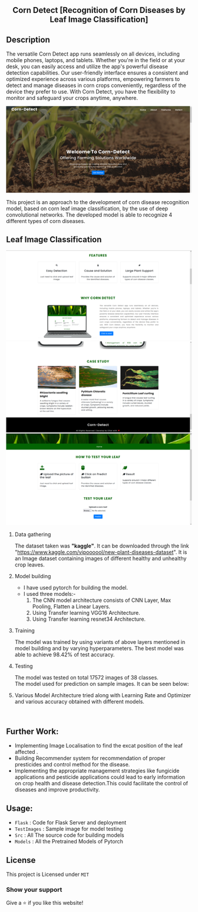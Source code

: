 <div align="center">

## Corn Detect [Recognition of Corn Diseases by Leaf Image Classification]

 </div>

## Description

 The versatile Corn Detect app runs seamlessly on all devices, including mobile phones, laptops, and tablets. Whether you're in the field or at your desk, you can easily access and utilize the app's powerful disease detection capabilities. Our user-friendly interface ensures a consistent and optimized experience across various platforms, empowering farmers to detect and manage diseases in corn crops conveniently, regardless of the device they prefer to use. With Corn Detect, you have the flexibility to monitor and safeguard your crops anytime, anywhere.

   <img src="./Assets/Screenshot 2023-07-10 121741.png" alt="models" />


This project is an approach to the development of corn disease recognition model, based on corn leaf image classification, by the
use of deep convolutional networks. The developed model is able to recognize 4 different types of corn diseases.
## Leaf Image Classification

  <img src="./Assets/features.png" alt="models" />
    <img src="./Assets/case.png" alt="models" />

 <img src="./Assets/predict.png" alt="models" />
 
1. Data gathering

   The dataset taken was **"kaggle"**. It can be downloaded through the link "https://www.kaggle.com/vipoooool/new-plant-diseases-dataset". It is an Image dataset containing images of different healthy and unhealthy crop leaves.

2. Model building

   - I have used pytorch for building the model.
   - I used three models:-
     1. The CNN model architecture consists of CNN Layer, Max Pooling, Flatten a Linear Layers.
     2. Using Transfer learning VGG16 Architecture.
     3. Using Transfer learning resnet34 Architecture.

3. Training

   The model was trained by using variants of above layers mentioned in model building and by varying hyperparameters. The best model was able to achieve 98.42% of test accuracy.

4. Testing

   The model was tested on total 17572 images of 38 classes.<br/>
   The model used for prediction on sample images. It can be seen below:
   <!-- <img src="" alt="index1" height="300px"/> -->
   <div>
  
   </div>

5. Various Model Architecture tried along with Learning Rate and Optimizer and various accuracy obtained with different models.

 
 <br/>
 

## Further Work:

- Implementing Image Localisation to find the excat position of the leaf affected .
- Building Recommender system for recommendation of proper presticides and control method for the disease.
- Implementing the appropriate management strategies like fungicide applications and pesticide applications could lead to early
  information on crop health and disease detection.This could facilitate the control of diseases and improve productivity.

## Usage:

- `Flask` : Code for Flask Server and deployment
- `TestImages` : Sample image for model testing
- `Src` : All The source code for building models
- `Models` : All the Pretrained Models of Pytorch

## License

This project is Licensed under `MIT`

 

### Show your support

Give a ⭐ if you like this website!

 
